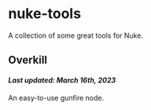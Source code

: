 # nuke-tools
A collection of some great tools for Nuke.

## Overkill
#### *Last updated: March 16th, 2023*
An easy-to-use gunfire node.
